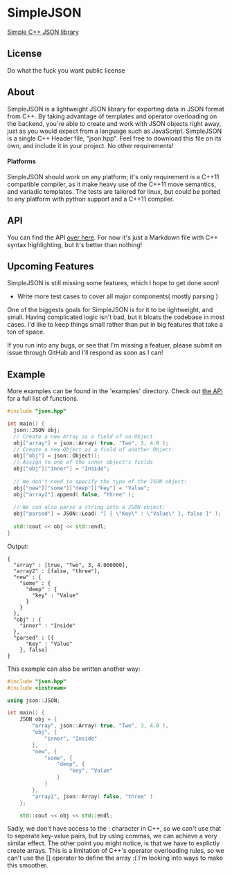 # SimpleJSON
[Simple C++ JSON library](https://github.com/nbsdx/SimpleJSON)

## License
Do what the fuck you want public license

## About
SimpleJSON is a lightweight JSON library for exporting data in JSON format from C++. By taking advantage of templates and operator overloading on the backend, you're able to create and work with JSON objects right away, just as you would expect from a language such as JavaScript. SimpleJSON is a single C++ Header file, "json.hpp". Feel free to download this file on its own, and include it in your project. No other requirements!

#### Platforms
SimpleJSON should work on any platform; it's only requirement is a C++11 compatible compiler, as it make heavy use of the C++11 move semantics, and variadic templates. The tests are tailored for linux, but could be ported to any platform with python support and a C++11 compiler.

## API
You can find the API [over here](API.md). For now it's just a Markdown file with C++ syntax highlighting, but it's better than nothing!

## Upcoming Features
SimpleJSON is still missing some features, which I hope to get done soon!
* Write more test cases to cover all major components( mostly parsing )

One of the biggests goals for SimpleJSON is for it to be lightweight, and small. Having complicated logic isn't bad, but it bloats the codebase in most cases. I'd like to keep things small rather than put in big features that take a ton of space.

If you run into any bugs, or see that I'm missing a featuer, please submit an issue through GitHub and I'll respond as soon as I can!

## Example
More examples can be found in the 'examples' directory. Check out [the API](API.md) for a full list of functions.

```cpp
#include "json.hpp"

int main() {
  json::JSON obj;
  // Create a new Array as a field of an Object.
  obj["array"] = json::Array( true, "Two", 3, 4.0 );
  // Create a new Object as a field of another Object.
  obj["obj"] = json::Object();
  // Assign to one of the inner object's fields
  obj["obj"]["inner"] = "Inside";
  
  // We don't need to specify the type of the JSON object:
  obj["new"]["some"]["deep"]["key"] = "Value";
  obj["array2"].append( false, "three" );
  
  // We can also parse a string into a JSON object:
  obj["parsed"] = JSON::Load( "[ { \"Key\" : \"Value\" }, false ]" );
  
  std::cout << obj << std::endl;
}
```
Output:
``` 
{
  "array" : [true, "Two", 3, 4.000000],
  "array2" : [false, "three"],
  "new" : {
    "some" : {
      "deep" : {
        "key" : "Value"
      }
    }
  },
  "obj" : {
    "inner" : "Inside"
  },
  "parsed" : [{
      "Key" : "Value"
    }, false]
}
```

This example can also be written another way:
```cpp
#include "json.hpp"
#include <iostream>

using json::JSON;

int main() {
    JSON obj = {
        "array", json::Array( true, "Two", 3, 4.0 ),
        "obj", {
            "inner", "Inside"
        },
        "new", { 
            "some", { 
                "deep", { 
                    "key", "Value" 
                } 
            } 
        },
        "array2", json::Array( false, "three" )
    };

    std::cout << obj << std::endl;
```
Sadly, we don't have access to the : character in C++, so we can't use that to seperate key-value pairs, but by using commas, we can achieve a very similar effect. The other point you might notice, is that we have to explictly create arrays. This is a limitation of C++'s operator overloading rules, so we can't use the [] operator to define the array :( I'm looking into ways to make this smoother.

